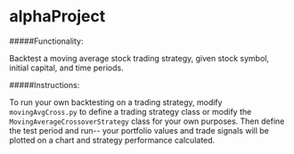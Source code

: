 # alphaProject
#####Functionality:

Backtest a moving average stock trading strategy, given stock symbol, initial capital, and time periods.

#####Instructions:

To run your own backtesting on a trading strategy, modify `movingAvgCross.py` to define a trading strategy class or modify the `MovingAverageCrossoverStrategy` class for your own purposes.  Then define the test period and run-- your portfolio values and trade signals will be plotted on a chart and strategy performance calculated. 

